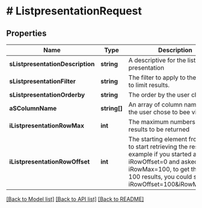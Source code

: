 # # ListpresentationRequest

## Properties

Name | Type | Description | Notes
------------ | ------------- | ------------- | -------------
**sListpresentationDescription** | **string** | A descriptive for the list presentation |
**sListpresentationFilter** | **string** | The filter to apply to the request to limit results. |
**sListpresentationOrderby** | **string** | The order by the user chose |
**aSColumnName** | **string[]** | An array of column names that the user chose to bee visible |
**iListpresentationRowMax** | **int** | The maximum numbers of results to be returned |
**iListpresentationRowOffset** | **int** | The starting element from where to start retrieving the results. For example if you started at iRowOffset&#x3D;0 and asked for iRowMax&#x3D;100, to get the next 100 results, you could specify iRowOffset&#x3D;100&amp;iRowMax&#x3D;100, |

[[Back to Model list]](../../README.md#models) [[Back to API list]](../../README.md#endpoints) [[Back to README]](../../README.md)
